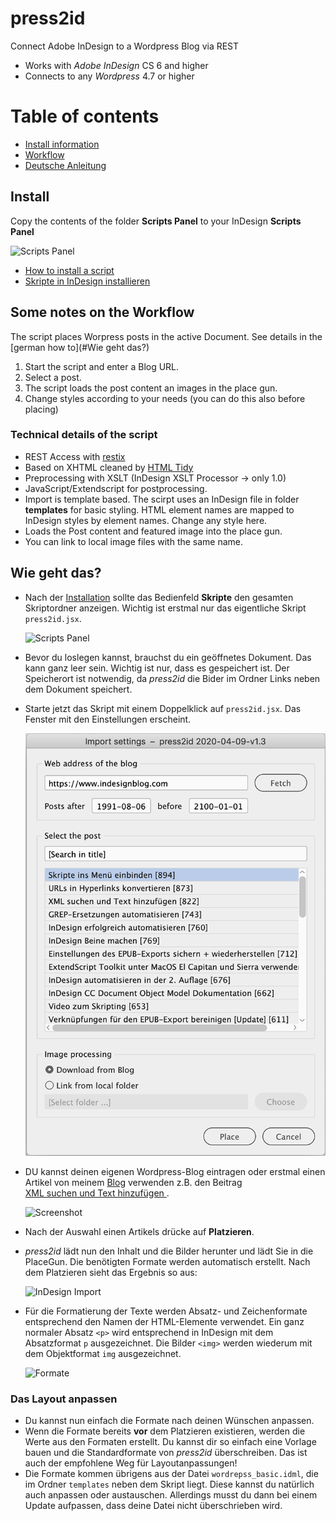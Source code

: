 # press2id
Connect Adobe InDesign to a Wordpress Blog via REST
- Works with *Adobe InDesign* CS 6 and higher
- Connects to any *Wordpress* 4.7 or higher

# Table of contents
* [Install information](#install)
* [Workflow](#some-notes-on-the-workflow)
* [Deutsche Anleitung](#wie-geht-das)



## Install
Copy the contents of the folder **Scripts Panel** to your InDesign **Scripts Panel**

![Scripts Panel](https://raw.githubusercontent.com/grefel/press2id/master/docu/assets/scriptsPanel.png)

* [How to install a script](https://indesignsecrets.com/how-to-install-scripts-in-indesign.php)
* [Skripte in InDesign installieren](https://www.publishingx.de/skripte-installieren/) 

## Some notes on the Workflow 
The script places Worpress posts in the active Document. See details in the [german how to](#Wie geht das?)
1. Start the script and enter a Blog URL.
2. Select a post.
3. The script loads the post content an images in the place gun. 
4. Change styles according to your needs (you can do this also before placing)

### Technical details of the script
* REST Access with [restix](https://github.com/grefel/restix)
* Based on XHTML cleaned by [HTML Tidy](http://www.html-tidy.org/)
* Preprocessing with XSLT (InDesign XSLT Processor -> only 1.0)
* JavaScript/Extendscript for postprocessing.
* Import is template based. The scirpt uses an InDesign file in folder **templates**  for basic styling. HTML element names are mapped to InDesign styles by element names. Change any style here.
* Loads the Post content and featured image into the place gun.
* You can link to local image files with the same name.

## Wie geht das?
* Nach der [Installation](https://www.publishingx.de/skripte-installieren/) sollte das Bedienfeld **Skripte** den gesamten Skriptordner anzeigen. Wichtig ist erstmal nur das eigentliche Skript `press2id.jsx`. 

  ![Scripts Panel](https://raw.githubusercontent.com/grefel/press2id/master/docu/assets/scriptsPanel.png)

* Bevor du loslegen kannst, brauchst du ein geöffnetes Dokument. Das kann ganz leer sein. Wichtig ist nur, dass es gespeichert ist. Der Speicherort ist notwendig, da *press2id* die Bider im Ordner Links neben dem Dokument speichert.
* Starte jetzt das Skript mit einem Doppelklick auf `press2id.jsx`. Das Fenster mit den Einstellungen erscheint.

  ![Importeinstellungen](https://raw.githubusercontent.com/grefel/press2id/master/docu/assets/gui.png)

* DU kannst deinen eigenen Wordpress-Blog eintragen oder erstmal einen Artikel von meinem [Blog](https://www.indesignblog.com/) verwenden z.B. den Beitrag [	
XML suchen und Text hinzufügen
](https://www.indesignblog.com/2017/05/xml-suchen-und-text-hinzufuegen/).

  ![Screenshot](https://raw.githubusercontent.com/grefel/press2id/master/docu/assets/blog.png)

* Nach der Auswahl einen Artikels drücke auf **Platzieren**. 
* *press2id* lädt nun den Inhalt und die Bilder herunter und lädt Sie in die PlaceGun. Die benötigten Formate werden automatisch erstellt.  Nach dem Platzieren sieht das Ergebnis so aus:

  ![InDesign Import](https://raw.githubusercontent.com/grefel/press2id/master/docu/assets/result.png)

* Für die Formatierung der Texte werden Absatz- und Zeichenformate entsprechend den Namen der HTML-Elemente verwendet. Ein ganz normaler Absatz `<p>` wird entsprechend in InDesign mit dem Absatzformat `p` ausgezeichnet. Die Bilder `<img>` werden wiederum mit dem Objektformat `img` ausgezeichnet. 

  ![Formate](https://raw.githubusercontent.com/grefel/press2id/master/docu/assets/styles.png) 

### Das Layout anpassen
* Du kannst nun einfach die Formate nach deinen Wünschen anpassen. 
* Wenn die Formate bereits **vor** dem Platzieren existieren, werden die Werte aus den Formaten erstellt. Du kannst dir so einfach eine Vorlage bauen und die Standardformate von *press2id* überschreiben. Das ist auch der empfohlene Weg für Layoutanpassungen!
* Die Formate kommen übrigens aus der Datei `wordrepss_basic.idml`, die im Ordner `templates` neben dem Skript liegt. Diese kannst du natürlich auch anpassen oder austauschen. Allerdings musst du dann bei einem Update aufpassen, dass deine Datei nicht überschrieben wird. 

